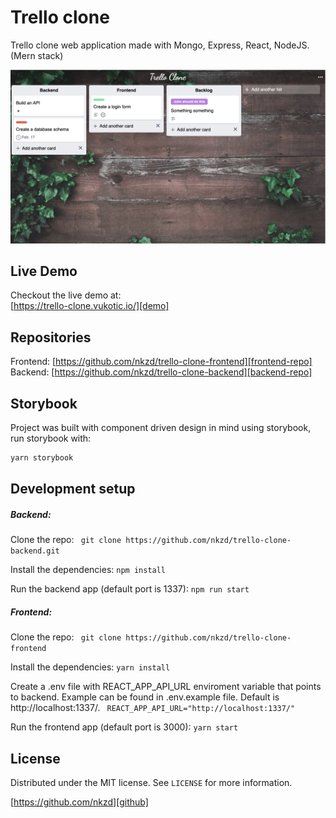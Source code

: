 # Trello clone 

Trello clone web application made with Mongo, Express, React, NodeJS.   
(Mern stack)

![](header.png)

## Live Demo

Checkout the live demo at:   
[https://trello-clone.vukotic.io/][demo]

## Repositories
Frontend: [https://github.com/nkzd/trello-clone-frontend][frontend-repo]   
Backend: [https://github.com/nkzd/trello-clone-backend][backend-repo]

## Storybook

Project was built with component driven design in mind using storybook, run storybook with:

```sh
yarn storybook
```

## Development setup

##### Backend:  
  
Clone the repo:
``` git clone https://github.com/nkzd/trello-clone-backend.git```

Install the dependencies: 
```npm install ```

Run the backend app (default port is 1337): 
```npm run start```

##### Frontend:

Clone the repo:
``` git clone https://github.com/nkzd/trello-clone-frontend```

Install the dependencies: 
```yarn install ```

Create a .env file with REACT_APP_API_URL enviroment variable that points to backend. Example can be found in .env.example file. Default is http://localhost:1337/.
``` REACT_APP_API_URL="http://localhost:1337/"```

Run the frontend app (default port is 3000): 
```yarn start```

## License

Distributed under the MIT license. See ``LICENSE`` for more information.

[https://github.com/nkzd][github]

<!-- Markdown link & img dfn's -->

[wiki]: https://github.com/yourname/yourproject/wiki
[demo]: https://trello-clone.vukotic.io/
[backend-repo]: https://github.com/nkzd/trello-clone-backend
[frontend-repo]: https://github.com/nkzd/trello-clone-frontend
[linkedin]: https://www.linkedin.com/in/aljosa-vukotic/
[github]: https://github.com/nkzd